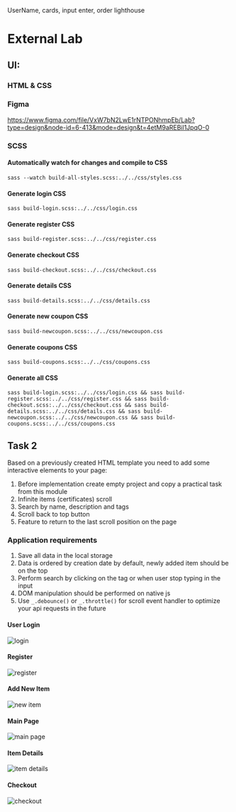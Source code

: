 UserName, cards, input enter, order
lighthouse

# External Lab
## UI:
### HTML & CSS

### Figma
https://www.figma.com/file/VxW7bN2LwE1rNTPONhmpEb/Lab?type=design&node-id=6-413&mode=design&t=4etM9aREBil1JpqO-0

### SCSS

#### Automatically watch for changes and compile to CSS
`sass --watch build-all-styles.scss:../../css/styles.css`

#### Generate login CSS
`sass build-login.scss:../../css/login.css`

#### Generate register CSS
`sass build-register.scss:../../css/register.css`

#### Generate checkout CSS
`sass build-checkout.scss:../../css/checkout.css`

#### Generate details CSS
`sass build-details.scss:../../css/details.css`

#### Generate new coupon CSS
`sass build-newcoupon.scss:../../css/newcoupon.css`

#### Generate coupons CSS
`sass build-coupons.scss:../../css/coupons.css`

#### Generate all CSS
`sass build-login.scss:../../css/login.css && sass build-register.scss:../../css/register.css && sass build-checkout.scss:../../css/checkout.css && sass build-details.scss:../../css/details.css && sass build-newcoupon.scss:../../css/newcoupon.css && sass build-coupons.scss:../../css/coupons.css`

## Task 2

Based on a previously created HTML template you need to add some  interactive elements to your page:
1. Before implementation create empty project and copy a practical task from this module
2. Infinite items (certificates) scroll
3. Search by name, description and tags
4. Scroll back to top button
5. Feature to return to the last scroll position on the page

### Application requirements

1. Save all data in the local storage
2. Data is ordered by creation date by default, newly added item should be on the top
3. Perform search by clicking on the tag or when user stop typing in the input
4. DOM manipulation should be performed on native js
5. Use `_.debounce()` or `_.throttle()` for scroll event handler to optimize your api requests in the future

#### User Login
![login](img/login.png "Login")

#### Register
![register](img/register.png "Register")

#### Add New Item
![new item](img/addnew.png "New Item")

#### Main Page
![main page](img/main.png "Main Page")

#### Item Details
![item details](img/details.png "Item Details")

#### Checkout
![checkout](img/checkout.png "Checkout")
